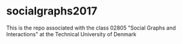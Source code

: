 # socialgraphs2017
This is the repo associated with the class 02805 "Social Graphs and Interactions" at the Technical University of Denmark
